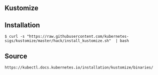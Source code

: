 ## Kustomize

## Installation
```
$ curl -s "https://raw.githubusercontent.com/kubernetes-sigs/kustomize/master/hack/install_kustomize.sh"  | bash
```

## Source
```
https://kubectl.docs.kubernetes.io/installation/kustomize/binaries/
```